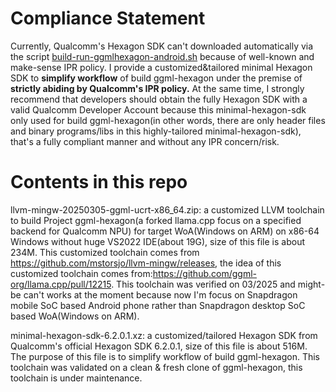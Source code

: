 # Compliance Statement

Currently, Qualcomm's Hexagon SDK can't downloaded automatically via the script [build-run-ggmlhexagon-android.sh](https://github.com/zhouwg/ggml-hexagon/blob/self-build/scripts/build-run-ggmlhexagon-android.sh) because of well-known and make-sense IPR policy. I provide a customized&tailored minimal Hexagon SDK to **simplify workflow** of build ggml-hexagon under the premise of **strictly abiding by Qualcomm's IPR policy.**  At the same time, I strongly recommend that developers should obtain the fully Hexagon SDK with a valid Qualcomm Developer Account because this minimal-hexagon-sdk only used for build ggml-hexagon(in other words, there are only header files and binary programs/libs in this highly-tailored minimal-hexagon-sdk), that's a fully compliant manner and without any IPR concern/risk.

# Contents in this repo

llvm-mingw-20250305-ggml-ucrt-x86_64.zip: a customized LLVM toolchain to build Project ggml-hexagon(a forked llama.cpp focus on a specified backend for Qualcomm NPU) for target WoA(Windows on ARM) on x86-64 Windows without huge VS2022 IDE(about 19G), size of this file is about 234M. This customized toolchain comes from https://github.com/mstorsjo/llvm-mingw/releases, the idea of this customized toolchain comes from:https://github.com/ggml-org/llama.cpp/pull/12215. This toolchain was verified on 03/2025 and might-be can't works at the moment because now I'm focus on Snapdragon mobile SoC based Android phone rather than Snapdragon desktop SoC based WoA(Windows on ARM).

minimal-hexagon-sdk-6.2.0.1.xz: a customized/tailored Hexagon SDK from Qualcomm's official Hexagon SDK 6.2.0.1, size of this file is about 516M. The purpose of this file is to simplify workflow of build ggml-hexagon. This toolchain was validated on a clean & fresh clone of ggml-hexagon, this toolchain is under maintenance.
